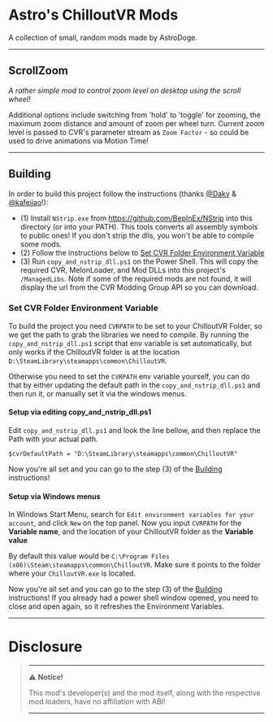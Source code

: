 # Astro's ChilloutVR Mods

A collection of small, random mods made by AstroDoge.

---

## ScrollZoom

*A rather simple mod to control zoom level on desktop using the scroll wheel!*

Additional options include switching from 'hold' to 'toggle' for zooming, the maximum zoom distance and amount of zoom per wheel turn.
Current zoom level is passed to CVR's parameter stream as `Zoom Factor` - so could be used to drive animations via Motion Time!

---

## Building

In order to build this project follow the instructions (thanks [@Daky](https://github.com/dakyneko) & [@kafeijao](https://github.com/kafeijao)!):

- (1) Install `NStrip.exe` from https://github.com/BepInEx/NStrip into this directory (or into your PATH). This tools
  converts all assembly symbols to public ones! If you don't strip the dlls, you won't be able to compile some mods.
- (2) Follow the instructions below to [Set CVR Folder Environment Variable](#set-cvr-folder-environment-variable)
- (3) Run `copy_and_nstrip_dll.ps1` on the Power Shell. This will copy the required CVR, MelonLoader, and Mod DLLs into
  this project's `/ManagedLibs`. Note if some of the required mods are not found, it will display the url from the CVR
  Modding Group API so you can download.

### Set CVR Folder Environment Variable

To build the project you need `CVRPATH` to be set to your ChilloutVR Folder, so we get the path to grab the libraries 
we need to compile. By running the `copy_and_nstrip_dll.ps1` script that env variable is set automatically, but only
works if the ChilloutVR folder is at the location `D:\SteamLibrary\steamapps\common\ChilloutVR`.

Otherwise you need to set the `CVRPATH` env variable yourself, you can do that by either updating the default path in
the `copy_and_nstrip_dll.ps1` and then run it, or manually set it via the windows menus.


#### Setup via editing copy_and_nstrip_dll.ps1

Edit `copy_and_nstrip_dll.ps1` and look the line bellow, and then replace the Path with your actual path.

```$cvrDefaultPath = "D:\SteamLibrary\steamapps\common\ChilloutVR"```

Now you're all set and you can go to the step (3) of the [Building](#building) instructions!


#### Setup via Windows menus

In Windows Start Menu, search for `Edit environment variables for your account`, and click `New` on the top panel.
Now you input `CVRPATH` for the **Variable name**, and the location of your ChilloutVR folder as the **Variable value**

By default this value would be `C:\Program Files (x86)\Steam\steamapps\common\ChilloutVR`. 
Make sure it points to the folder where your `ChilloutVR.exe` is located.

Now you're all set and you can go to the step (3) of the [Building](#building) instructions! If you already had a power
shell window opened, you need to close and open again, so it refreshes the Environment Variables.

---

# Disclosure  

> ---
> ⚠️ **Notice!**  
>
> This mod's developer(s) and the mod itself, along with the respective mod loaders, have no affiliation with ABI!
>
> ---
